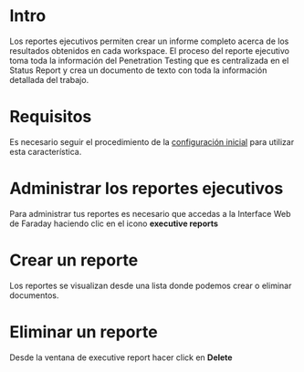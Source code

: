 
# Intro

Los reportes ejecutivos permiten crear un informe completo acerca de los resultados obtenidos en cada workspace. El proceso del reporte ejecutivo toma toda la información del Penetration Testing que es centralizada en el Status Report y crea un documento de texto con toda la información detallada del trabajo.

# Requisitos

Es necesario seguir el procedimiento de la [configuración inicial](https://github.com/infobyte/faraday/wiki/Start-up-Configuration-%28Faraday-Server%29) para utilizar esta característica.

# Administrar los reportes ejecutivos

Para administrar tus reportes es necesario que accedas a la Interface Web de Faraday haciendo clic en el icono **executive reports** 

# Crear un reporte

Los reportes se visualizan desde una lista donde podemos crear o eliminar documentos.

# Eliminar un reporte

Desde la ventana de executive report hacer click en **Delete**

